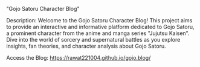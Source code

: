 

"Gojo Satoru Character Blog"

Description:
Welcome to the Gojo Satoru Character Blog! This project aims to provide an interactive and informative platform dedicated to Gojo Satoru, a prominent character from the anime and manga series "Jujutsu Kaisen". Dive into the world of sorcery and supernatural battles as you explore insights, fan theories, and character analysis about Gojo Satoru.

Access the Blog: https://rawat221004.github.io/gojo.blog/
